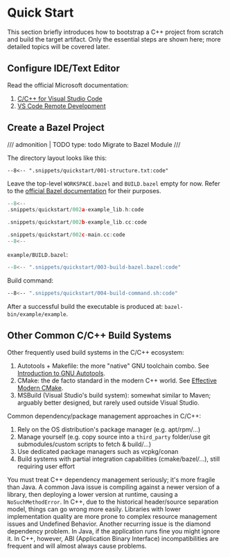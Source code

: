 <!--
SPDX-FileCopyrightText: 2021 Shuai Zhang

SPDX-License-Identifier: CC-BY-NC-ND-4.0
-->

# Quick Start

This section briefly introduces how to bootstrap a C++ project from scratch and build the target artifact. Only the essential steps are shown here; more detailed topics will be covered later.

## Configure IDE/Text Editor

Read the official Microsoft documentation:

1. [C/C++ for Visual Studio Code](https://code.visualstudio.com/docs/languages/cpp)
1. [VS Code Remote Development](https://code.visualstudio.com/docs/remote/remote-overview)

## Create a Bazel Project

/// admonition | TODO
    type: todo
Migrate to Bazel Module
///

The directory layout looks like this:

```text
--8<-- ".snippets/quickstart/001-structure.txt:code"
```

Leave the top-level `WORKSPACE.bazel` and `BUILD.bazel` empty for now. Refer to the [official Bazel documentation](https://bazel.build/) for their purposes.

```cpp
--8<--
.snippets/quickstart/002a-example_lib.h:code

.snippets/quickstart/002b-example_lib.cc:code

.snippets/quickstart/002c-main.cc:code
--8<--
```

`example/BUILD.bazel`:

```python
--8<-- ".snippets/quickstart/003-build-bazel.bazel:code"
```

Build command:

```bash
--8<-- ".snippets/quickstart/004-build-command.sh:code"
```

After a successful build the executable is produced at: `bazel-bin/example/example`.

## Other Common C/C++ Build Systems

Other frequently used build systems in the C/C++ ecosystem:

1. Autotools + Makefile: the more "native" GNU toolchain combo. See [Introduction to GNU Autotools](https://opensource.com/article/19/7/introduction-gnu-autotools).
1. CMake: the de facto standard in the modern C++ world. See [Effective Modern CMake](https://gist.github.com/mbinna/c61dbb39bca0e4fb7d1f73b0d66a4fd1#file-effective_modern_cmake-md).
1. MSBuild (Visual Studio's build system): somewhat similar to Maven; arguably better designed, but rarely used outside Visual Studio.

Common dependency/package management approaches in C/C++:

1. Rely on the OS distribution's package manager (e.g. apt/rpm/...)
1. Manage yourself (e.g. copy source into a `third_party` folder/use git submodules/custom scripts to fetch & build/...)
1. Use dedicated package managers such as vcpkg/conan
1. Build systems with partial integration capabilities (cmake/bazel/...), still requiring user effort

You must treat C++ dependency management seriously; it's more fragile than Java. A common Java issue is compiling against a newer version of a library, then deploying a lower version at runtime, causing a `NoSuchMethodError`. In C++, due to the historical header/source separation model, things can go wrong more easily. Libraries with lower implementation quality are more prone to complex resource management issues and Undefined Behavior. Another recurring issue is the diamond dependency problem. In Java, if the application runs fine you might ignore it. In C++, however, ABI (Application Binary Interface) incompatibilities are frequent and will almost always cause problems.
